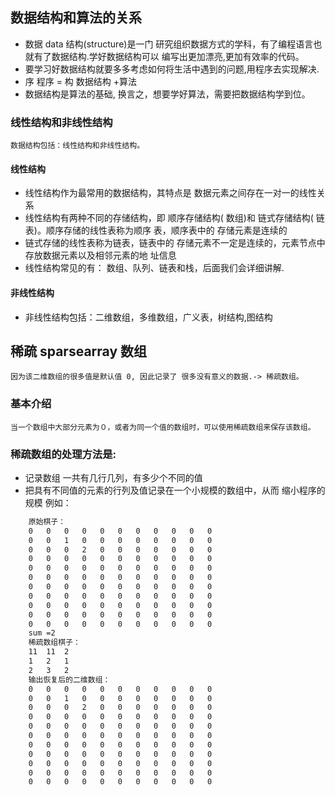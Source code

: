 ## 数据结构和算法的关系
* 数据 data 结构(structure)是一门 研究组织数据方式的学科，有了编程语言也就有了数据结构.学好数据结构可以
  编写出更加漂亮,更加有效率的代码。
* 要学习好数据结构就要多多考虑如何将生活中遇到的问题,用程序去实现解决.
* 序 程序 = 构 数据结构 +算法
* 数据结构是算法的基础, 换言之，想要学好算法，需要把数据结构学到位。

### 线性结构和非线性结构
    数据结构包括：线性结构和非线性结构。
    
#### 线性结构
* 线性结构作为最常用的数据结构，其特点是 数据元素之间存在一对一的线性关系
* 线性结构有两种不同的存储结构，即 顺序存储结构( 数组)和 链式存储结构( 链表)。顺序存储的线性表称为顺序
  表，顺序表中的 存储元素是连续的
* 链式存储的线性表称为链表，链表中的 存储元素不一定是连续的，元素节点中存放数据元素以及相邻元素的地
址信息
*  线性结构常见的有： 数组、队列、链表和栈，后面我们会详细讲解.

#### 非线性结构
* 非线性结构包括：二维数组，多维数组，广义表，树结构,图结构

## 稀疏 sparsearray 数组
    因为该二维数组的很多值是默认值 0, 因此记录了 很多没有意义的数据.-> 稀疏数组。
### 基本介绍
    当一个数组中大部分元素为０，或者为同一个值的数组时，可以使用稀疏数组来保存该数组。
### 稀疏数组的处理方法是:
*  记录数组 一共有几行几列，有多少个不同的值
*  把具有不同值的元素的行列及值记录在一个小规模的数组中，从而 缩小程序的规模
例如：
```xml
    原始棋子：
    0	0	0	0	0	0	0	0	0	0	0	
    0	0	1	0	0	0	0	0	0	0	0	
    0	0	0	2	0	0	0	0	0	0	0	
    0	0	0	0	0	0	0	0	0	0	0	
    0	0	0	0	0	0	0	0	0	0	0	
    0	0	0	0	0	0	0	0	0	0	0	
    0	0	0	0	0	0	0	0	0	0	0	
    0	0	0	0	0	0	0	0	0	0	0	
    0	0	0	0	0	0	0	0	0	0	0	
    0	0	0	0	0	0	0	0	0	0	0	
    0	0	0	0	0	0	0	0	0	0	0	
    sum =2
    稀疏数组棋子：
    11	11	2	
    1	2	1	
    2	3	2	
    输出恢复后的二维数组：
    0	0	0	0	0	0	0	0	0	0	0	
    0	0	1	0	0	0	0	0	0	0	0	
    0	0	0	2	0	0	0	0	0	0	0	
    0	0	0	0	0	0	0	0	0	0	0	
    0	0	0	0	0	0	0	0	0	0	0	
    0	0	0	0	0	0	0	0	0	0	0	
    0	0	0	0	0	0	0	0	0	0	0	
    0	0	0	0	0	0	0	0	0	0	0	
    0	0	0	0	0	0	0	0	0	0	0	
    0	0	0	0	0	0	0	0	0	0	0	
    0	0	0	0	0	0	0	0	0	0	0
```